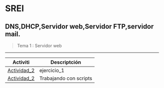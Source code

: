 # SREI
## DNS,DHCP,Servidor web,Servidor FTP,servidor mail.

> Tema 1 : Servidor web
****
Activiti | Descriptción
| --- | --- |
| [Actividad_2](actividad_2) | ejercicio_1
| [Actividad_2](Actividad_0.5_-_prctica_servidor_web.pdf) | Trabajando con scripts

